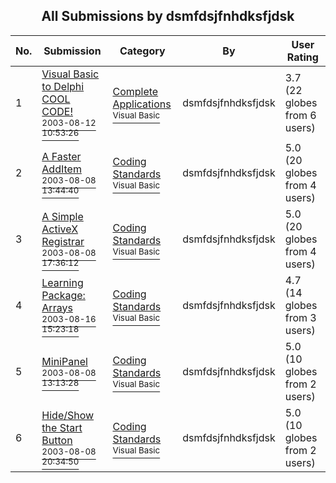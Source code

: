 ﻿<div align="center">

## All Submissions by dsmfdsjfnhdksfjdsk

</div>

No.  | Submission | Category | By   | User Rating
---- | ---------- | -------- | ---- | -----------
1 | [Visual Basic to Delphi COOL CODE\!<br /><sup>2003-08-12 10:53:26</sup>](https://github.com/Planet-Source-Code/dsmfdsjfnhdksfjdsk-visual-basic-to-delphi-cool-code__1-47654) | [Complete Applications<br /><sup>Visual Basic</sup>](../ByCategory/complete-applications__1-27.md) | dsmfdsjfnhdksfjdsk | 3.7 (22 globes from 6 users)
2 | [A Faster AddItem<br /><sup>2003-08-08 13:44:40</sup>](https://github.com/Planet-Source-Code/dsmfdsjfnhdksfjdsk-a-faster-additem__1-47523) | [Coding Standards<br /><sup>Visual Basic</sup>](../ByCategory/coding-standards__1-43.md) | dsmfdsjfnhdksfjdsk | 5.0 (20 globes from 4 users)
3 | [A Simple ActiveX Registrar<br /><sup>2003-08-08 17:36:12</sup>](https://github.com/Planet-Source-Code/dsmfdsjfnhdksfjdsk-a-simple-activex-registrar__1-47527) | [Coding Standards<br /><sup>Visual Basic</sup>](../ByCategory/coding-standards__1-43.md) | dsmfdsjfnhdksfjdsk | 5.0 (20 globes from 4 users)
4 | [Learning Package: Arrays<br /><sup>2003-08-16 15:23:18</sup>](https://github.com/Planet-Source-Code/dsmfdsjfnhdksfjdsk-learning-package-arrays__1-47753) | [Coding Standards<br /><sup>Visual Basic</sup>](../ByCategory/coding-standards__1-43.md) | dsmfdsjfnhdksfjdsk | 4.7 (14 globes from 3 users)
5 | [MiniPanel<br /><sup>2003-08-08 13:13:28</sup>](https://github.com/Planet-Source-Code/dsmfdsjfnhdksfjdsk-minipanel__1-47521) | [Coding Standards<br /><sup>Visual Basic</sup>](../ByCategory/coding-standards__1-43.md) | dsmfdsjfnhdksfjdsk | 5.0 (10 globes from 2 users)
6 | [Hide/Show the Start Button<br /><sup>2003-08-08 20:34:50</sup>](https://github.com/Planet-Source-Code/dsmfdsjfnhdksfjdsk-hide-show-the-start-button__1-47536) | [Coding Standards<br /><sup>Visual Basic</sup>](../ByCategory/coding-standards__1-43.md) | dsmfdsjfnhdksfjdsk | 5.0 (10 globes from 2 users)
